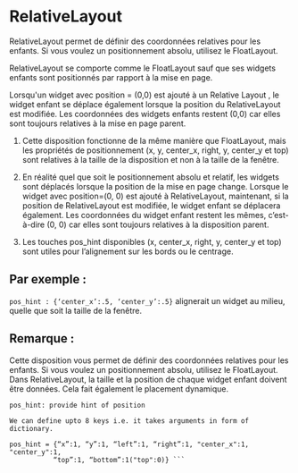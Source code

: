 # RelativeLayout

RelativeLayout permet de définir des coordonnées relatives pour les enfants. Si vous voulez un positionnement absolu, utilisez le FloatLayout.

RelativeLayout se comporte comme le FloatLayout sauf que ses widgets enfants sont positionnés par rapport à la mise en page.

Lorsqu'un widget avec position = (0,0) est ajouté à un Relative Layout , le widget enfant se déplace également lorsque la position du RelativeLayout est modifiée. Les coordonnées des widgets enfants restent (0,0) car elles sont toujours relatives à la mise en page parent.


1. Cette disposition fonctionne de la même manière que FloatLayout, mais les propriétés de positionnement (x, y, center_x, right, y, center_y et top) sont relatives à la taille de la disposition et non à la taille de la fenêtre.

2. En réalité quel que soit le positionnement absolu et relatif, les widgets sont déplacés lorsque la position de la mise en page change.
Lorsque le widget avec position=(0, 0) est ajouté à RelativeLayout, maintenant, si la position de RelativeLayout est modifiée, le widget enfant se déplacera également. Les coordonnées du widget enfant restent les mêmes, c’est-à-dire (0, 0) car elles sont toujours relatives à la disposition parent.

3. Les touches pos_hint disponibles (x, center_x, right, y, center_y et top) sont utiles pour l’alignement sur les bords ou le centrage.

## Par exemple :
```pos_hint : {‘center_x’:.5, ‘center_y’:.5}``` alignerait un widget au milieu, quelle que soit la taille de la fenêtre.


## Remarque :

Cette disposition vous permet de définir des coordonnées relatives pour les enfants. Si vous voulez un positionnement absolu, utilisez le FloatLayout. Dans RelativeLayout, la taille et la position de chaque widget enfant doivent être données. Cela fait également le placement dynamique.


```We can do relative positioning by:
pos_hint: provide hint of position

We can define upto 8 keys i.e. it takes arguments in form of dictionary.

pos_hint = {“x”:1, “y”:1, “left”:1, “right”:1, "center_x":1, "center_y":1,
           “top”:1, “bottom”:1("top":0)} ```
